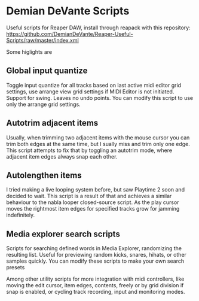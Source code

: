 # Demian DeVante Scripts

Useful scripts for Reaper DAW, install through reapack with this repository:
https://github.com/DemianDeVante/Reaper-Useful-Scripts/raw/master/index.xml

Some higlights are

## Global input quantize
Toggle input quantize for all tracks based on last active midi editor grid settings, use arrange view grid settings if MIDI Editor is not initiated. Support for swing. Leaves no undo points. You can modify this script to use only the arrange grid settings. 

## Autotrim adjacent items
Usually, when trimming two adjacent items with the mouse cursor you can trim both edges at the same time, but I sually miss and trim only one edge. This script attempts to fix that by toggling an autotrim mode, where adjacent item edges always snap each other.

## Autolengthen items
I tried making a live looping system before, but saw Playtime 2 soon and decided to wait. This script is a result of that and achieves a similar behaviour to the nabla looper closed-source script. As the play cursor moves the rightmost item edges for specified tracks grow for jamming indefinitely.

## Media explorer search scripts
Scripts for searching defined words in Media Explorer, randomizing the resulting list. Useful for previewing random kicks, snares, hihats, or other samples quickly. You can modify these scripts to make your own search presets

Among other utility scripts for more integration with midi controllers, like moving the edit cursor, item edges, contents, freely or by grid division if snap is enabled, or cycling track recording, input and monitoring modes.
